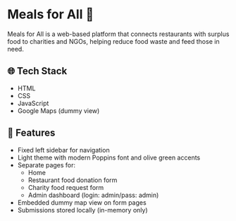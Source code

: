 # Meals for All 🍛

Meals for All is a web-based platform that connects restaurants with surplus food to charities and NGOs, helping reduce food waste and feed those in need.

## 🌐 Tech Stack

- HTML
- CSS
- JavaScript
- Google Maps (dummy view)

## 📄 Features

- Fixed left sidebar for navigation
- Light theme with modern Poppins font and olive green accents
- Separate pages for:
  - Home
  - Restaurant food donation form
  - Charity food request form
  - Admin dashboard (login: admin/pass: admin)
- Embedded dummy map view on form pages
- Submissions stored locally (in-memory only)
